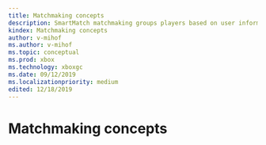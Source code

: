 ```yaml
---
title: Matchmaking concepts
description: SmartMatch matchmaking groups players based on user information and the matchmaking request for the users who want to play together.
kindex: Matchmaking concepts
author: v-mihof
ms.author: v-mihof
ms.topic: conceptual
ms.prod: xbox
ms.technology: xboxgc
ms.date: 09/12/2019
ms.localizationpriority: medium
edited: 12/18/2019
---
```


# Matchmaking concepts


<!-- 
### In this section

| Article | Description |
|---------|-------------|
| [__](__) | __ |
| [__](__) | __ |
| [__](__) | __ |
-->
